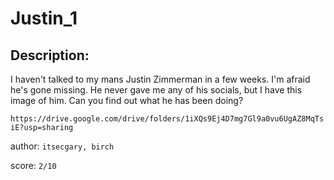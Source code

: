 
# Justin_1
## Description:
I haven't talked to my mans Justin Zimmerman in a few weeks. I'm afraid he's gone missing. He never gave me any of his socials, but I have this image of him. Can you find out what he has been doing?

`https://drive.google.com/drive/folders/1iXQs9Ej4D7mg7Gl9a0vu6UgAZ8MqTsiE?usp=sharing`

author: `itsecgary, birch`

score: `2/10`

